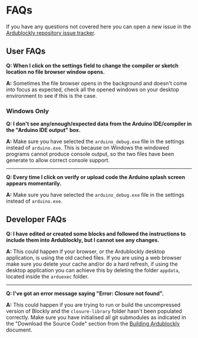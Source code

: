 # FAQs
If you have any questions not covered here you can open a new issue in the [Ardublockly repository issue tracker](https://github.com/carlosperate/ardublockly/issues).


## User FAQs
**Q: When I click on the settings field to change the compiler or sketch location no file browser window opens.**

**A:** Sometimes the file browser opens in the background and doesn't come into focus as expected, check all the opened windows on your desktop environment to see if this is the case.

### Windows Only
**Q: I don't see any/enough/expected data from the Arduino IDE/compiler in the "Arduino IDE output" box.**

**A:** Make sure you have selected the `arduino_debug.exe` file in the settings instead of `arduino.exe`. This is because on Windows the windowed programs cannot produce console output, so the two files have been generate to allow correct console support.

***

**Q: Every time I click on verify or upload code the Arduino splash screen appears momentarily.**

**A:** Make sure you have selected the `arduino_debug.exe` file in the settings instead of `arduino.exe`.

## Developer FAQs
**Q: I have edited or created some blocks and followed the instructions to include them into Ardublockly, but I cannot see any changes.**

**A:** This could happen if your browser, or the Ardublockly desktop application, is using the old cached files. If you are using a web browser make sure you delete your cache and/or do a hard refresh, if using the desktop application you can achieve this by deleting the folder `appdata`, located inside the `arduexec` folder.

***

**Q: I've got an error message saying "Error: Closure not found".**

**A:** This could happen if you are trying to run or build the uncompressed version of Blockly and the `closure-library` folder hasn't been populated correctly. Make sure you have initialised all git submodules as indicated in the "Download the Source Code" section from the [Building Ardublockly](Building-Ardublockly#download-the-source-code) document.

